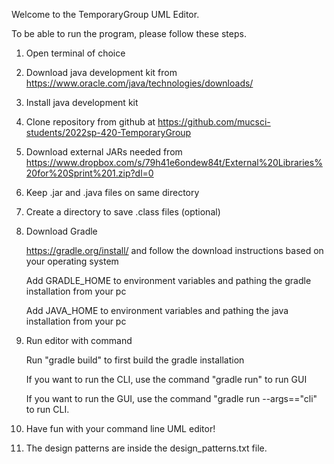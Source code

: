 Welcome to the TemporaryGroup UML Editor.

To be able to run the program, please follow these steps. 

1. Open terminal of choice

2. Download java development kit from https://www.oracle.com/java/technologies/downloads/

3. Install java development kit

4. Clone repository from github at https://github.com/mucsci-students/2022sp-420-TemporaryGroup 

5. Download external JARs needed from https://www.dropbox.com/s/79h41e6ondew84t/External%20Libraries%20for%20Sprint%201.zip?dl=0

6. Keep .jar and .java files on same directory 

7. Create a directory to save .class files (optional)

8. Download Gradle
    
    https://gradle.org/install/ and follow the download instructions based on your operating system
    
    Add GRADLE_HOME to environment variables and pathing the gradle installation from your pc
    
    Add JAVA_HOME to environment variables and pathing the java installation from your pc
    

9. Run editor with command 

   Run "gradle build" to first build the gradle installation
    
   If you want to run the CLI, use the command "gradle run" to run GUI

   If you want to run the GUI, use the command "gradle run --args=="cli" to run CLI.

10. Have fun with your command line UML editor!

11. The design patterns are inside the design_patterns.txt file.
